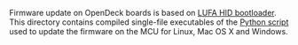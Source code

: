 Firmware update on OpenDeck boards is based on [LUFA HID bootloader](https://github.com/abcminiuser/lufa/tree/master/Bootloaders/HID). This directory contains compiled single-file executables of the [Python script](https://github.com/paradajz/OpenDeck/blob/master/src/bootloader/pc/hid_bootloader_loader.py) used to update the firmware on the MCU for Linux, Mac OS X and Windows.